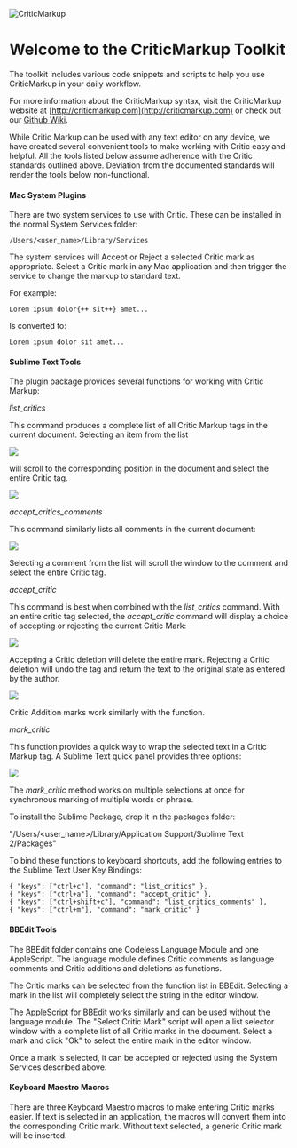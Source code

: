 ![CriticMarkup](http://high90.com/img/CriticMarkup-Logo.png)

Welcome to the CriticMarkup Toolkit
====================

The toolkit includes various code snippets and scripts to help you use CriticMarkup in your daily workflow.

For more information about the CriticMarkup syntax, visit the CriticMarkup website at [http://criticmarkup.com](http://criticmarkup.com) or check out our [Github Wiki](https://github.com/CriticMarkup/CriticMarkup-toolkit/wiki).

While Critic Markup can be used with any text editor on any device, we have created several convenient tools to make working with Critic easy and helpful. All the tools listed below assume adherence with the Critic standards outlined above. Deviation from the documented standards will render the tools below non-functional.

#### Mac System Plugins ####

There are two system services to use with Critic. These can be installed in the normal System Services folder:

    /Users/<user_name>/Library/Services

The system services will Accept or Reject a selected Critic mark as appropriate. Select a Critic mark in any Mac application and then trigger the service to change the markup to standard text.

For example:

    Lorem ipsum dolor{++ sit++} amet...

Is converted to:

    Lorem ipsum dolor sit amet...


#### Sublime Text Tools ####

The plugin package provides several functions for working with Critic Markup:

*list_critics*

This command produces a complete list of all Critic Markup tags in the current document. Selecting an item from the list 

![](http://www.macdrifter.com/uploads/2013/01/Screen%20Shot%2020130103_222655_std.jpg)

will scroll to the corresponding position in the document and select the entire Critic tag.

![](http://www.macdrifter.com/uploads/2013/01/Screen%20Shot%2020130103_222716_std.jpg)

*accept_critics_comments*

This command similarly lists all comments in the current document:

![](http://www.macdrifter.com/uploads/2013/01/Screen%20Shot%2020130103_223719_std.jpg)

Selecting a comment from the list will scroll the window to the comment and select the entire Critic tag.

*accept_critic*

This command is best when combined with the *list_critics* command. With an entire critic tag selected, the *accept_critic* command will display a choice of accepting or rejecting the current Critic Mark:

![](http://www.macdrifter.com/uploads/2013/01/Screen%20Shot%2020130103_224025_std.jpg)

Accepting a Critic deletion will delete the entire mark. Rejecting a Critic deletion will undo the tag and return the text to the original state as entered by the author.

![](http://www.macdrifter.com/uploads/2013/01/Screen%20Shot%2020130103_225247.jpg)

Critic Addition marks work similarly with the function.

*mark_critic*

This function provides a quick way to wrap the selected text in a Critic Markup tag. A Sublime Text quick panel provides three options:

![](http://www.macdrifter.com/uploads/2013/01/Screen%20Shot%2020130103_225821_std.jpg)

The *mark_critic* method works on multiple selections at once for synchronous marking of multiple words or phrase.

To install the Sublime Package, drop it in the packages folder:

"/Users/<user_name>/Library/Application Support/Sublime Text 2/Packages"

To bind these functions to keyboard shortcuts, add the following entries to the Sublime Text User Key Bindings:

    { "keys": ["ctrl+c"], "command": "list_critics" },
    { "keys": ["ctrl+a"], "command": "accept_critic" },
    { "keys": ["ctrl+shift+c"], "command": "list_critics_comments" },
    { "keys": ["ctrl+m"], "command": "mark_critic" }


#### BBEdit Tools ####

The BBEdit folder contains one Codeless Language Module and one AppleScript. The language module defines Critic comments as language comments and Critic additions and deletions as functions.

The Critic marks can be selected from the function list in BBEdit. Selecting a mark in the list will completely select the string in the editor window.

The AppleScript for BBEdit works similarly and can be used without the language module. The "Select Critic Mark" script will open a list selector window with a complete list of all Critic marks in the document. Select a mark and click "Ok" to select the entire mark in the editor window.

Once a mark is selected, it can be accepted or rejected using the System Services described above.

#### Keyboard Maestro Macros ####

There are three Keyboard Maestro macros to make entering Critic marks easier. If text is selected in an application, the macros will convert them into the corresponding Critic mark. Without text selected, a generic Critic mark will be inserted.
